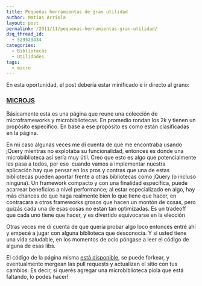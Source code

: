```yaml
---
title: Pequeñas herramientas de gran utilidad
author: Matias Arriola
layout: post
permalink: /2011/11/pequenas-herramientas-gran-utilidad/
dsq_thread_id:
  - 529529434
categories:
  - Bibliotecas
  - Utilidades
tags:
  - micro
---
```

En esta oportunidad, el post debería estar minificado e ir directo al grano:

### <a title="microjs" href="http://microjs.com/" target="_blank">MICROJS</a>

Básicamente esta es una página que reune una colección de microframeworks y microbibliotecas. En promedio rondan los 2k y tienen un propósito específico. En base a ese propósito es como están clasificadas en la página.

En mi caso algunas veces me dí cuenta de que me encontraba usando jQuery mientras no explotaba su funcionalidad, entonces es donde una microbiblioteca así sería muy útil. Creo que esto es algo que potencialmente les pasa a todos, por eso  cuando vamos a implementar nuestra aplicación hay que pensar en los pros y contras que una de estas bibliotecas pueden aportar frente a otras bibliotecas como jQuery (o incluso ninguna). Un framework compacto y con una finalidad específica, puede acarrear beneficios a nivel performance; al estar especializado en algo, hay más chances de que haga realmente bien lo que tiene que hacer, en contracara a otros frameworks grosos que hacen un montón de cosas, pero quizás cada una de esas cosas no estan tan optimizadas. Es un tradeoff que cada uno tiene que hacer, y es divertido equivocarse en la elección

Otras veces me dí cuenta de que quería probar algo loco entonces entré ahí y empecé a jugar con alguna biblioteca que desconocía. Y si usted tiene una vida saludable, en los momentos de ocio póngase a leer el código de alguna de esas libs.

El código de la página misma [está disponible][1], se puede forkear, y eventualmente mergean las pull requests y actualizan el sitio con tus cambios. Es decir, si querés agregar una microbiblioteca piola que está faltando, lo podes hacer!

 [1]: https://github.com/madrobby/microjs.com "microjs en github"